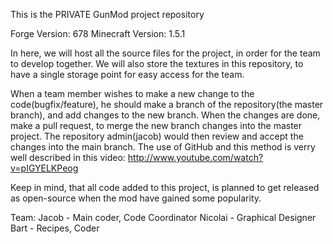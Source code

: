 This is the PRIVATE GunMod project repository

Forge Version: 678
Minecraft Version: 1.5.1

In here, we will host all the source files for the project, in order for the team to develop together.
We will also store the textures in this repository, to have a single storage point for easy access for the team.

When a team member wishes to make a new change to the code(bugfix/feature), he should make a branch of the repository(the master branch), and add changes to the new branch.
When the changes are done, make a pull request, to merge the new branch changes into the master project. The repository admin(jacob) would then review and accept the changes into the main branch.
The use of GitHub and this method is verry well described in this video: http://www.youtube.com/watch?v=pIGYELKPeog

Keep in mind, that all code added to this project, is planned to get released as open-source when the mod have gained some popularity.

Team:
Jacob - Main coder, Code Coordinator
Nicolai - Graphical Designer
Bart - Recipes, Coder
